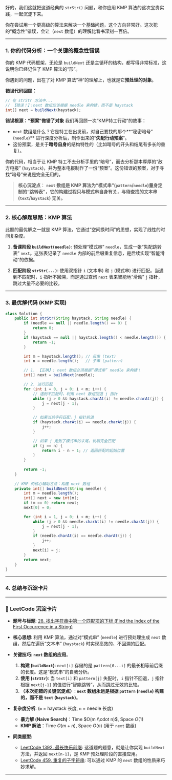 好的，我们这就把这道经典的 `strStr()` 问题，和你应用 KMP 算法的这次宝贵实践，一起沉淀下来。

你在尝试用一个更高级的算法来解决一个基础问题，这个方向非常好。这次犯的“概念性”错误，会让（`next` 数组）的理解比看书深刻一百倍。

-----

### **1. 你的代码分析：一个关键的概念性错误**

你的 KMP 代码框架，无论是 `buildNext` 还是主循环的结构，都写得非常标准，这说明你已经记住了 KMP 算法的“形”。

你遇到的问题，出在了对 KMP 算法“神”的理解上，也就是它**预处理的对象**。

**错误代码回顾：**

```java
// 在 strStr 方法中...
// 【错误！】：next 数组应该根据 needle 来构建，而不是 haystack
int[] next = buildNext(haystack); 
```

**错误根源：“预案”做错了对象**
我们再回顾一次“KMP特工行动”的故事：

  - `next` 数组是什么？它是特工在出发前，对自己要找的那个\*\*“秘密暗号” (`needle`)\*\* 进行深度分析后，制作出来的“**失配行动预案**”。
  - 这份预案，是关于**暗号自身**的结构特性的（比如暗号的开头和结尾有多长的重复）。

你的代码，相当于让 KMP 特工不去分析手里的“暗号”，而去分析那本厚厚的“敌方电报” (`haystack`)，并为整本电报制作了一份“预案”。这份错误的预案，对于寻找“暗号”来说是完全无用的。

> **核心沉淀点**：
> **`next` 数组是 KMP 算法为“模式串”(`pattern`/`needle`)量身定制的“跳转表”，它的构建过程只与模式串自身有关，与待查找的文本串 (`text`/`haystack`) 无关。**

-----

### **2. 核心解题思路：KMP 算法**

此题的最优解之一就是 KMP 算法，它通过“空间换时间”的思想，实现了线性的时间复杂度。

1.  **备课阶段 `buildNext(needle)`**:
    预处理“模式串” `needle`，生成一张“失配跳转表” `next`。这张表记录了 `needle` 内部的前后缀重复信息，是后续实现“智能滑动”的依据。

2.  **匹配阶段 `strStr(...)`**:
    使用双指针 `i` (文本串) 和 `j` (模式串) 进行匹配。当遇到不匹配时，`i` 指针不回溯，而是通过查询 `next` 表来智能地“滑动” `j` 指针，跳过大量不必要的比较。

-----

### **3. 最优解代码 (KMP 实现)**

```java
class Solution {
    public int strStr(String haystack, String needle) {
        if (needle == null || needle.length() == 0) {
            return 0;
        }
        if (haystack == null || haystack.length() < needle.length()) {
            return -1;
        }

        int m = haystack.length(); // 母串 (text)
        int n = needle.length();   // 子串 (pattern)

        // 1. 【正确】: next 数组必须根据“模式串” needle 来构建！
        int[] next = buildNext(needle); 

        // 2. 进行匹配
        for (int i = 0, j = 0; i < m; i++) {
            // 遇到不匹配时，利用 next 数组回退 j 指针
            while (j > 0 && haystack.charAt(i) != needle.charAt(j)) {
                j = next[j - 1];
            }

            // 如果当前字符匹配，j 指针前进
            if (haystack.charAt(i) == needle.charAt(j)) {
                j++;
            }

            // 如果 j 走到了模式串的末尾，说明完全匹配
            if (j == n) {
                return i - n + 1; // 返回匹配的起始位置
            }
        }
        
        return -1;
    }
    
    // KMP 的核心辅助方法：构建 next 数组
    private int[] buildNext(String needle) {
        int m = needle.length();
        int[] next = new int[m];
        if (m == 0) return next;
        next[0] = 0;

        for (int i = 1, j = 0; i < m; i++) {
            while (j > 0 && needle.charAt(i) != needle.charAt(j)) {
                j = next[j - 1];
            }
            if (needle.charAt(i) == needle.charAt(j)) {
                j++;
            }
            next[i] = j;
        }
        return next;
    }
}
```

-----

### **4. 总结与沉淀卡片**

-----

### 📝 LeetCode 沉淀卡片

  - **题号与标题**: [28. 找出字符串中第一个匹配项的下标 (Find the Index of the First Occurrence in a String)](https://leetcode.cn/problems/find-the-index-of-the-first-occurrence-in-a-string/)

  - **核心思想**: 利用 KMP 算法，通过对“模式串” (`needle`) 进行预处理生成 `next` 数组，然后在遍历“文本串” (`haystack`) 时实现高效的、不回溯的匹配。

  - **关键技巧**: **`next` 数组的应用**。

    1.  **构建 (`buildNext`)**: `next[i]` 存储的是 `pattern[0...i]` 的最长相等前后缀的长度。这是“模式串”的自我分析。
    2.  **使用 (`strStr`)**: 当 `text[i]` 和 `pattern[j]` 失配时，`i` 指针不回退，`j` 指针根据 `next[j-1]` 的值进行“智能跳转”，从而跳过无效的比较。
    3.  **（本次犯错的关键沉淀点）**: **`next` 数组永远是根据 `pattern` (`needle`) 构建的，而不是 `text` (`haystack`)**。

  - **复杂度分析**: (`m` = haystack 长度, `n` = needle 长度)

      - **暴力解 (Naive Search)**：Time $O(m \\cdot n)$, Space $O(1)$
      - **KMP 解法**：Time $O(m + n)$, Space $O(n)$ (用于 `next` 数组)

  - **同类题型**:

      - [LeetCode 1392. 最长快乐前缀](https://leetcode.cn/problems/longest-happy-prefix/): 这道题的题意，就是让你实现 `buildNext` 方法，并返回 `next[n-1]`，是 KMP 预处理阶段的直接应用。
      - [LeetCode 459. 重复的子字符串](https://leetcode.cn/problems/repeated-substring-pattern/): 可以通过 KMP 的 `next` 数组的性质来巧妙求解。

-----
